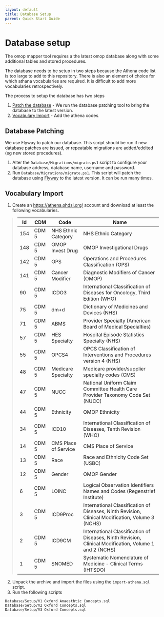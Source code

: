 ```yaml
---
layout: default
title: Database Setup
parent: Quick Start Guide
---
```


# Database setup

The omop mapper tool requires a the latest omop database along with some additional tables and stored procedures.

The database needs to be setup in two steps because the Athena code list is too large to add to this repository. There is also an element of choice for which athana vocabularies are required. It is difficult to add more vocabularies retrospectively.

The process to setup the database has two steps

1. [Patch the database](#database-patching) - We run the database patching tool to bring the database to the latest version.
2. [Vocabulary Import](#vocabulary-import) - Add the athena codes.

## Database Patching

We use Flyway to patch our database. This script should be run if new database patches are issued, or repeatable migrations are added/eddited (eg new stored procedures).

1. Alter the `Database/Migrations/migrate.ps1` script to configure your database address, database name, username and password.
2. Run `Database/Migrations/migrate.ps1`. This script will patch the database using [Flyway](https://flywaydb.org/) to the latest version. It can be run many times.

## Vocabulary Import

1. Create an https://athena.ohdsi.org/ account and download at least the following vocabularies.
> | Id |  CDM | Code | Name |
> |-------|-----------|-------------------|-----------------------|
> |154	|	CDM 5	| NHS Ethnic Category	|NHS Ethnic Category |
> |148	|	CDM 5	| OMOP Invest Drug	| OMOP Investigational Drugs|
> |142	|	CDM 5	| OPS	| Operations and Procedures Classification (OPS)|
> |141	|   CDM 5   | Cancer Modifier	| Diagnostic Modifiers of Cancer (OMOP) |
> |90	    |   CDM 5   |ICDO3 |	International Classification of Diseases for Oncology, Third Edition (WHO) |
> |75		|	CDM 5	| dm+d	| Dictionary of Medicines and Devices (NHS)|
> |71	| CDM 5 | ABMS	 | Provider Specialty (American Board of Medical Specialties)	 |
> |57	| CDM 5 | HES Specialty	| Hospital Episode Statistics Specialty (NHS) |
> |55		|	CDM 5	| OPCS4| 	OPCS Classification of Interventions and Procedures version 4 (NHS)|
> |48       |    CDM 5  | Medicare Specialty | Medicare provider/supplier specialty codes (CMS) |
> |47     |   CDM 5   | NUCC  | 	National Uniform Claim Committee Health Care Provider Taxonomy Code Set (NUCC) |
> |44		|	CDM 5	| Ethnicity |	OMOP Ethnicity|
> |34		|	CDM 5	| ICD10	| International Classification of Diseases, Tenth Revision (WHO)|
> |14     |   CDM 5   | CMS Place of Service | CMS Place of Service |
> |13		|	CDM 5	| Race	| Race and Ethnicity Code Set (USBC)|
> |12		|	CDM 5	| Gender|	OMOP Gender|
> |6	    | CDM 5     |  LOINC |	Logical Observation Identifiers Names and Codes (Regenstrief Institute) |
> |3	    |	CDM 5	| ICD9Proc |	International Classification of Diseases, Ninth Revision, Clinical Modification, Volume 3 (NCHS) |
> |2      |	CDM 5	| ICD9CM	| International Classification of Diseases, Ninth Revision, Clinical Modification, Volume 1 and 2 (NCHS) |
> |1		|	CDM 5	| SNOMED	|Systematic Nomenclature of Medicine - Clinical Terms (IHTSDO)|
2. Unpack the archive and import the files using the `import-athena.sql` script.
3. Run the following scripts

```
Database/Setup/V1 Oxford Anaesthtic Concepts.sql
Database/Setup/V2 Oxford Concepts.sql
Database/Setup/V3 Oxford Concepts.sql
```